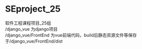 # SEproject_25
 软件工程课程项目_25组  
 /django_vue 为django项目  
 /django_vue/FrontEnd 为vue前端代码，build后静态资源文件等保存于/django_vue/FrontEnd/dist
    

